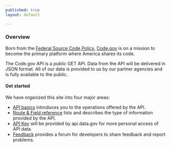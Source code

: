 ```yaml
---
published: true
layout: default

---
```


### Overview

Born from the [Federal Source Code Policy](https://code.gov/#/policy-guide/docs/overview/introduction), [Code.gov](https://code.gov) is on a mission to become the primary platform where America shares its code.

The Code.gov API is a public GET API. Data from the API will be delivered in JSON format. All of our data is provided to us by our partner agencies and is fully available to the public.

#### Get started

We have organized this site into four major areas:

- [API basics](/basics.html) introduces you to the operations offered by the API.
- [Route & Field reference](/fields.html) lists and describes the type of information provided by the API.
- [API Key](/key.html) will be provided by api.data.gov for more personal access of API data.
- [Feedback](https://github.com/GSA/code-gov-api/issues) provides a forum for developers to share feedback and report problems.


